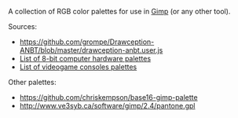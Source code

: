 A collection of RGB color palettes for use in [Gimp][] (or any other tool).

Sources:

* https://github.com/grompe/Drawception-ANBT/blob/master/drawception-anbt.user.js
* [List of 8-bit computer hardware palettes](https://en.wikipedia.org/wiki/List_of_8-bit_computer_hardware_palettes)
* [List of videogame consoles palettes](https://en.wikipedia.org/wiki/List_of_videogame_consoles_palettes)

Other palettes:

* https://github.com/chriskempson/base16-gimp-palette
* http://www.ve3syb.ca/software/gimp/2.4/pantone.gpl

[gimp]: http://www.gimp.org/
